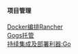 #### 项目管理
[Docker编排Rancher](https://www.cnrancher.com/)  
[Gogs托管](https://gogs.io/)  
[持续集成及部署利器:Go](https://www.cnblogs.com/shanyou/p/3750720.html)  




